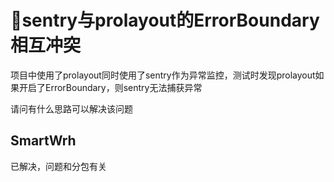 # 🧐sentry与prolayout的ErrorBoundary相互冲突

项目中使用了prolayout同时使用了sentry作为异常监控，测试时发现prolayout如果开启了ErrorBoundary，则sentry无法捕获异常

请问有什么思路可以解决该问题

## SmartWrh

已解决，问题和分包有关
